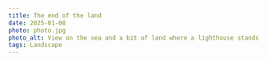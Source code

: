 ```yaml
---
title: The end of the land
date: 2025-01-08
photo: photo.jpg
photo_alt: View on the sea and a bit of land where a lighthouse stands
tags: Landscape
---
```

